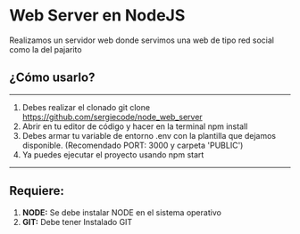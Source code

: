 # Web Server en NodeJS
Realizamos un servidor web donde servimos una web de tipo red social como la del pajarito

## ¿Cómo usarlo?

***

1. Debes realizar el clonado git clone https://github.com/sergiecode/node_web_server
2. Abrir en tu editor de código y hacer en la terminal npm install
3. Debes armar tu variable de entorno .env con la plantilla que dejamos disponible. (Recomendado PORT: 3000 y carpeta 'PUBLIC')
4. Ya puedes ejecutar el proyecto usando npm start

***

## Requiere:
1. **NODE:** Se debe instalar NODE en el sistema operativo
2. **GIT:** Debe tener Instalado GIT
